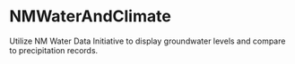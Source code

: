 # NMWaterAndClimate
Utilize NM Water Data Initiative to display groundwater levels and compare to precipitation records.